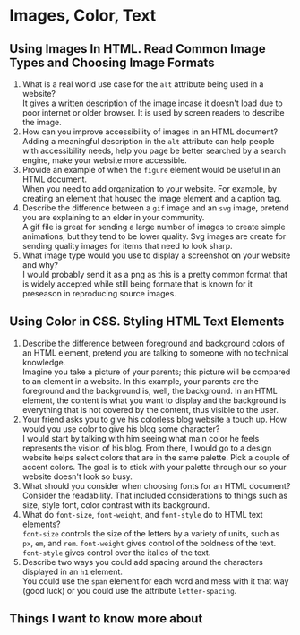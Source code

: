 # Images, Color, Text

## Using Images In HTML. Read Common Image Types and Choosing Image Formats

1. What is a real world use case for the `alt` attribute being used in a website?<br>
It gives a written description of the image incase it doesn't load due to poor internet or older browser. It is used by screen readers to describe the image.
2. How can you improve accessibility of images in an HTML document?<br>
Adding a meaningful description in the `alt` attribute can help people with accessibility needs, help you page be better searched by a search engine, make your website more accessible.
3. Provide an example of when the `figure` element would be useful in an HTML document.<br>
When you need to add organization to your website. For example, by creating an element that housed the image element and a caption tag.
4. Describe the difference between a `gif` image and an `svg` image, pretend you are explaining to an elder in your community.<br>
A gif file is great for sending a large number of images to create simple animations, but they tend to be lower quality. Svg images are create for sending quality images for items that need to look sharp.
5. What image type would you use to display a screenshot on your website and why?<br>
I would probably send it as a png as this is a pretty common format that is widely accepted while still being formate that is known for it preseason in reproducing source images.

## Using Color in CSS. Styling HTML Text Elements

1. Describe the difference between foreground and background colors of an HTML element, pretend you are talking to someone with no technical knowledge.<br>
Imagine you take a picture of your parents; this picture will be compared to an element in a website. In this example, your parents are the foreground and the background is, well, the background. In an HTML element, the content is what you want to display and the background is everything that is not covered by the content, thus visible to the user.
2. Your friend asks you to give his colorless blog website a touch up. How would you use color to give his blog some character?<br>
I would start by talking with him seeing what main color he feels represents the vision of his blog. From there, I would go to a design website helps select colors that are in the same palette. Pick a couple of accent colors. The goal is to stick with your palette through our so your website doesn't look so busy.
3. What should you consider when choosing fonts for an HTML document?<br>
Consider the readability. That included considerations to things such as size, style font, color contrast with its background.
4. What do `font-size`, `font-weight`, and `font-style` do to HTML text elements?<br>
`font-size` controls the size of the letters by a variety of units, such as `px`, `em`, and `rem`. `font-weight` gives control of the boldness of the text. `font-style` gives control over the italics of the text. 
5. Describe two ways you could add spacing around the characters displayed in an `h1` element.<br>
You could use the `span` element for each word and mess with it that way (good luck) or you could use the attribute `letter-spacing`.

## Things I want to know more about
